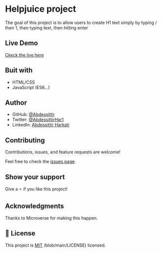 # Helpjuice project

The goal of this project is to allow users to create H1 text simply by typing / then 1, then typing text, then hitting enter

## Live Demo

[Ckeck the live here](https://abdessittir.github.io/)

## Buit with

* HTML/CSS
* JavaScript (ES6...)


## Author

* GitHub: [@Abdessittir](https://github.com/Abdessittir)
* Twitter: [@AbdessittirHar1](https://twitter.com/AbdessittirHar1)
* LinkedIn: [Abdessittir Harkati](https://www.linkedin.com/in/abdessittir-harkati-a61b7324a/)


## Contributing

Contributions, issues, and feature requests are welcome!

Feel free to check the [issues page](https://github.com/Abdessittir/Helpjuice-project/issues).

## Show your support
Give a ⭐️ if you like this project!

## Acknowledgments

Thanks to Microverse for making this happen.

## 📝 License

This project is [MIT](https://github.com/Abdessittir/Helpjuice-project)
/blob/main/LICENSE) licensed.
